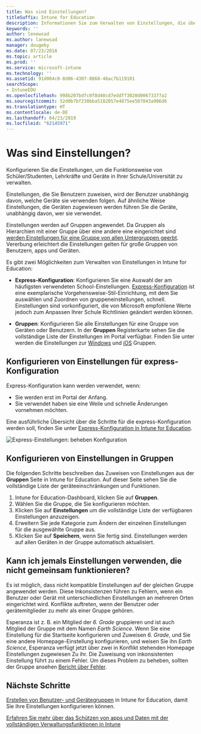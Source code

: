 ```yaml
---
title: Was sind Einstellungen?
titleSuffix: Intune for Education
description: Informationen Sie zum Verwalten von Einstellungen, die über Intune for Education-Richtlinien.
keywords: ''
author: lenewsad
ms.author: lanewsad
manager: dougeby
ms.date: 07/23/2018
ms.topic: article
ms.prod: ''
ms.service: microsoft-intune
ms.technology: ''
ms.assetid: 91d004c0-8d06-4307-8868-46ac7b119101
searchScope:
- IntuneEDU
ms.openlocfilehash: 998b207bdfc0f8d48cd7eddff3020d00673377a2
ms.sourcegitcommit: 52d0b7bf230bba5182057e4875ee507843a906d6
ms.translationtype: HT
ms.contentlocale: de-DE
ms.lasthandoff: 04/23/2019
ms.locfileid: "62145971"
---
```

# <a name="what-are-group-settings"></a>Was sind Einstellungen?

Konfigurieren Sie die Einstellungen, um die Funktionsweise von Schüler/Studenten, Lehrkräfte und Geräte in Ihrer Schule/Universität zu verwalten.

Einstellungen, die Sie Benutzern zuweisen, wird der Benutzer unabhängig davon, welche Geräte sie verwenden folgen. Auf ähnliche Weise Einstellungen, die Geräten zugewiesen werden führen Sie die Geräte, unabhängig davon, wer sie verwendet.

Einstellungen werden auf Gruppen angewendet. Da Gruppen als Hierarchien mit einer Gruppe über eine andere eine eingerichtet sind [werden Einstellungen für eine Gruppe von allen Untergruppen geerbt](settings-inheritance.md). Vererbung erleichtert die Einstellungen gelten für große Gruppen von Benutzern, apps und Geräten.  

Es gibt zwei Möglichkeiten zum Verwalten von Einstellungen in Intune for Education:  

* __Express-Konfiguration__: Konfigurieren Sie eine Auswahl der am häufigsten verwendeten School-Einstellungen. [Express-Konfiguration](Express-configuration-intune-edu.md) ist eine exemplarische Vorgehensweise-Stil-Einrichtung, mit dem Sie auswählen und Zuordnen von gruppeneinstellungen, schnell. Einstellungen sind vorkonfiguriert, die von Microsoft empfohlene Werte jedoch zum Anpassen Ihrer Schule Richtlinien geändert werden können. 

* __Gruppen__: Konfigurieren Sie alle Einstellungen für eine Gruppe von Geräten oder Benutzern. In der **Gruppen** Registerkarte sehen Sie die vollständige Liste der Einstellungen im Portal verfügbar. Finden Sie unter werden die Einstellungen zur [Windows](all-edu-settings-windows.md) und [iOS](all-edu-settings-ios.md) Gruppen.  

## <a name="configure-express-configuration-settings"></a>Konfigurieren von Einstellungen für express-Konfiguration  

Express-Konfiguration kann werden verwendet, wenn:
* Sie werden erst im Portal der Anfang.
* Sie verwendet haben sie eine Weile und schnelle Änderungen vornehmen möchten.   

Eine ausführliche Übersicht über die Schritte für die express-Konfiguration werden soll, finden Sie unter [Express-Konfiguration in Intune for Education](Express-configuration-intune-edu.md).

  ![Express-Einstellungen: beheben Konfiguration](./media/express-config-006-choose-settings.png)  

## <a name="configure-settings-in-groups"></a>Konfigurieren von Einstellungen in Gruppen

Die folgenden Schritte beschreiben das Zuweisen von Einstellungen aus der **Gruppen** Seite in Intune for Education. Auf dieser Seite sehen Sie die vollständige Liste der geräteeinschränkungen und Funktionen.  
1. Intune for Education-Dashboard, klicken Sie auf **Gruppen**.
2. Wählen Sie die Gruppe, die Sie konfigurieren möchten.
3. Klicken Sie auf **Einstellungen** um die vollständige Liste der verfügbaren Einstellungen anzuzeigen.
4. Erweitern Sie jede Kategorie zum Ändern der einzelnen Einstellungen für die ausgewählte Gruppe aus.
5. Klicken Sie auf **Speichern**, wenn Sie fertig sind. Einstellungen werden auf allen Geräten in der Gruppe automatisch aktualisiert.  

## <a name="can-i-ever-have-settings-that-dont-work-together"></a>Kann ich jemals Einstellungen verwenden, die nicht gemeinsam funktionieren?

Es ist möglich, dass nicht kompatible Einstellungen auf der gleichen Gruppe angewendet werden. Diese Inkonsistenzen führen zu Fehlern, wenn ein Benutzer oder Gerät mit unterschiedlichen Einstellungen an mehreren Orten eingerichtet wird. Konflikte auftreten, wenn der Benutzer oder gerätemitglieder zu mehr als einer Gruppe gehören.

Esperanza ist z. B. ein Mitglied der *6. Grade* gruppieren und ist auch Mitglied der Gruppe mit dem Namen *Earth Science*. Wenn Sie eine Einstellung für die Startseite konfigurieren und Zuweisen *6. Grade*, und Sie eine andere Homepage-Einstellung konfigurieren, und weisen Sie ihn *Earth Science*, Esperanza verfügt jetzt über zwei in Konflikt stehenden Homepage Einstellungen zugewiesen Zu ihr. Die Zuweisung von inkonsistenten Einstellung führt zu einem Fehler. Um dieses Problem zu beheben, sollten der Gruppe ansehen [Bericht über Fehler](what-are-reports.md).  

## <a name="next-steps"></a>Nächste Schritte
[Erstellen von Benutzer- und Gerätegruppen](what-are-groups.md) in Intune for Education, damit Sie ihre Einstellungen konfigurieren können.  

[Erfahren Sie mehr über das Schützen von apps und Daten mit der vollständigen Verwaltungsfunktionen in Intune](https://docs.microsoft.com/intune/deploy-use/protect-apps-and-data-with-microsoft-intune)
